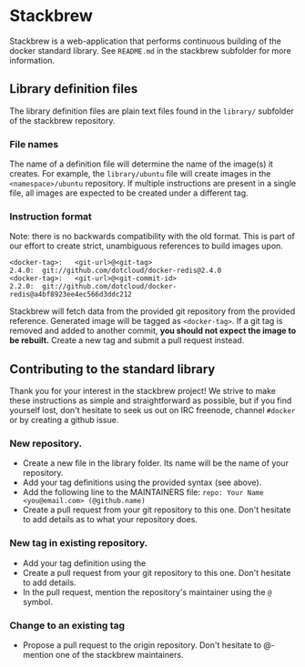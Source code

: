 # Stackbrew

Stackbrew is a web-application that performs continuous building of the docker
standard library. See `README.md` in the stackbrew subfolder for more 
information.

## Library definition files

The library definition files are plain text files found in the `library/`
subfolder of the stackbrew repository.

### File names

The name of a definition file will determine the name of the image(s) it
creates. For example, the `library/ubuntu` file will create images in the
`<namespace>/ubuntu` repository. If multiple instructions are present in
a single file, all images are expected to be created under a different tag.

### Instruction format

Note: there is no backwards compatibility with the old format. This is part
of our effort to create strict, unambiguous references to build images upon.

	<docker-tag>:	<git-url>@<git-tag>
	2.4.0: 	git://github.com/dotcloud/docker-redis@2.4.0
	<docker-tag>:	<git-url>@<git-commit-id>
	2.2.0: 	git://github.com/dotcloud/docker-redis@a4bf8923ee4ec566d3ddc212

Stackbrew will fetch data from the provided git repository from the
provided reference. Generated image will be tagged as `<docker-tag>`.
If a git tag is removed and added to another commit,
**you should not expect the image to be rebuilt.** Create a new tag and submit
a pull request instead.

## Contributing to the standard library

Thank you for your interest in the stackbrew project! We strive to make these instructions as simple and straightforward as possible, but if you find yourself lost, don't hesitate to seek us out on IRC freenode, channel `#docker` or by creating a github issue.

### New repository.
* Create a new file in the library folder. Its name will be the name of your repository.
* Add your tag definitions using the provided syntax (see above).
* Add the following line to the MAINTAINERS file:
`repo: Your Name <you@email.com> (@github.name)`
* Create a pull request from your git repository to this one. Don't hesitate to add details as to what your repository does.

### New tag in existing repository.
* Add your tag definition using the <provided syntax>
* Create a pull request from your git repository to this one. Don't hesitate to add details.
* In the pull request, mention the repository's maintainer using the `@` symbol.

### Change to an existing tag
* Propose a pull request to the origin repository. Don't hesitate to @-mention one of the stackbrew maintainers.
